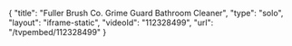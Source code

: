 {
    "title": "Fuller Brush Co. Grime Guard Bathroom Cleaner",
    "type": "solo",
    "layout": "iframe-static",
    "videoId": "112328499",
    "url": "\/tvpembed\/112328499"
}